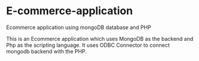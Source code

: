 # E-commerce-application
Ecommerce application using mongoDB database and PHP

This is an Ecommerce application which uses MongoDB as the backend and Php as the scripting language. It uses ODBC Connector to connect mongodb backend with the PHP.

